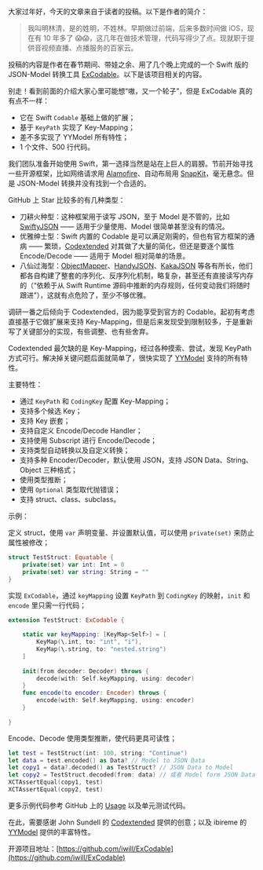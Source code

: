 大家过年好，今天的文章来自于读者的投稿。以下是作者的简介：

> 我叫明林清，是的姓明，不姓林。早期做过前端，后来多数时间做 iOS，现在有 10 年多了 😱😱，这几年在做技术管理，代码写得少了点。现就职于提供音视频直播、点播服务的百家云。

投稿的内容是作者在春节期间、带娃之余、用了几个晚上完成的一个 Swift 版的 JSON-Model 转换工具 [ExCodable](https://github.com/iwill/ExCodable)。以下是该项目相关的内容。

别走！看到前面的介绍大家心里可能想“嗷，又一个轮子”，但是 ExCodable 真的有点不一样：
- 它在 Swift `Codable` 基础上做的扩展；
- 基于 `KeyPath` 实现了 Key-Mapping；
- 差不多实现了 YYModel 所有特性；
- 1 个文件、500 行代码。

我们团队准备开始使用 Swift，第一选择当然是站在上巨人的肩膀。节前开始寻找一些开源框架，比如网络请求用 [Alamofire](https://github.com/Alamofire/Alamofire)、自动布局用 [SnapKit](https://github.com/SnapKit/SnapKit)，毫无悬念。但是 JSON-Model 转换并没有找到一个合适的。

GitHub 上 Star 比较多的有几种类型：
- 刀耕火种型：这种框架用于读写 JSON，至于 Model 是不管的，比如 [SwiftyJSON](https://github.com/SwiftyJSON/SwiftyJSON) —— 适用于少量使用、Model 很简单甚至没有的情况。
- 优雅绅士型：Swift 内置的 Codable 是可以满足刚需的，但也有官方框架的通病 —— 繁琐，[Codextended](https://github.com/JohnSundell/Codextended) 对其做了大量的简化，但还是要逐个属性 Encode/Decode —— 适用于 Model 相对简单的场景。
- 八仙过海型：[ObjectMapper](https://github.com/tristanhimmelman/ObjectMapper)、[HandyJSON](https://github.com/alibaba/HandyJSON)、[KakaJSON](https://github.com/kakaopensource/KakaJSON) 等各有所长，他们都各自构建了整套的序列化、反序列化机制，略复杂，甚至还有直接读写内存的（“依赖于从 Swift Runtime 源码中推断的内存规则，任何变动我们将随时跟进”），这就有点危险了，至少不够优雅。

调研一番之后倾向于 Codextended，因为能享受到官方的 Codable。起初有考虑直接基于它做扩展来支持 Key-Mapping，但是后来发现受到限制较多，于是重新写了关键部分的实现，有些调整、也有些舍弃。

Codextended 最欠缺的是 Key-Mapping，经过各种摸索、尝试，发现 KeyPath 方式可行。解决掉关键问题后面就简单了，很快实现了 [YYModel](https://github.com/ibireme/YYModel) 支持的所有特性。

主要特性：
- 通过 `KeyPath` 和 `CodingKey` 配置 Key-Mapping；
- 支持多个候选 Key；
- 支持 Key 嵌套；
- 支持自定义 Encode/Decode Handler；
- 支持使用 Subscript 进行 Encode/Decode；
- 支持类型自动转换以及自定义转换；
- 支持多种 Encoder/Decoder，默认使用 JSON，支持 JSON Data、String、Object 三种格式；
- 使用类型推断；
- 使用 `Optional` 类型取代抛错误；
- 支持 struct、class、subclass。

示例：

定义 struct，使用 `var` 声明变量、并设置默认值，可以使用 `private(set)` 来防止属性被修改；

```swift
struct TestStruct: Equatable {
    private(set) var int: Int = 0
    private(set) var string: String = ""
}
```

实现 `ExCodable`，通过 `keyMapping` 设置 `KeyPath` 到 `CodingKey` 的映射，`init` 和 `encode` 里只需一行代码；

```swift
extension TestStruct: ExCodable {
    
    static var keyMapping: [KeyMap<Self>] = [
        KeyMap(\.int, to: "int", "i"),
        KeyMap(\.string, to: "nested.string")
    ]
    
    init(from decoder: Decoder) throws {
        decode(with: Self.keyMapping, using: decoder)
    }
    func encode(to encoder: Encoder) throws {
        encode(with: Self.keyMapping, using: encoder)
    }
    
}
```

Encode、Decode 使用类型推断，使代码更具可读性；

```swift
let test = TestStruct(int: 100, string: "Continue")
let data = test.encoded() as Data? // Model to JSON Data
let copy1 = data?.decoded() as TestStruct? // JSON Data to Model
let copy2 = TestStruct.decoded(from: data) // 或者 Model form JSON Data
XCTAssertEqual(copy1, test)
XCTAssertEqual(copy2, test)
```

更多示例代码参考 GitHub 上的 [Usage](https://github.com/iwill/ExCodable#usage) 以及单元测试代码。

在此，需要感谢 John Sundell 的 [Codextended](https://github.com/JohnSundell/Codextended) 提供的创意；以及 ibireme 的 [YYModel](https://github.com/ibireme/YYModel) 提供的丰富特性。

开源项目地址：[https://github.com/iwill/ExCodable](https://github.com/iwill/ExCodable)